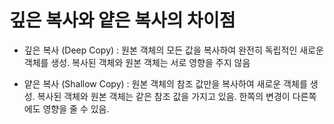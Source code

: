 # 깊은 복사와 얕은 복사의 차이점

- 깊은 복사 (Deep Copy) : 원본 객체의 모든 값을 복사하여 완전히 독립적인 새로운 객체를 생성. 복사된 객체와 원본 객체는 서로 영향을 주지 않음

- 얕은 복사 (Shallow Copy) : 원본 객체의 참조 값만을 복사하여 새로운 객체를 생성. 복사된 객체와 원본 객체는 같은 참조 값을 가지고 있음. 한쪽의 변경이 다른쪽에도 영향을 줄 수 있음.